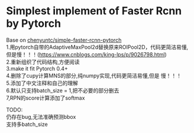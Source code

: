 # Simplest implement of Faster Rcnn by Pytorch  

Base on [chenyuntc/simple-faster-rcnn-pytorch](https://github.com/chenyuntc/simple-faster-rcnn-pytorch)  
1.用pytorch自带的AdaptiveMaxPool2d替换原来ROIPool2D，代码更简洁易懂,但是慢！！！(https://www.cnblogs.com/king-lps/p/9026798.html)  
2.重新组织了代码结构,方便阅读  
3.make it fit Pytorch 0.4+  
4.删除了cupy计算MNS的部分,纯numpy实现,代码更简洁易懂,但是 慢！！！  
5.添加了中文注释和自己的理解  
6.默认只支持batch_size = 1,把不必要的部分删去  
7,RPN的score计算添加了softmax  


TODO:  
仍存在bug,无法准确预测bbox  
支持多batch_size  
